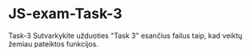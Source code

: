 # JS-exam-Task-3
Task-3
Sutvarkykite užduoties "Task 3" esančius failus taip, kad veiktų žemiau pateiktos funkcijos.
